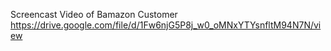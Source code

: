 Screencast Video of Bamazon Customer
https://drive.google.com/file/d/1Fw6njG5P8j_w0_oMNxYTYsnfltM94N7N/view